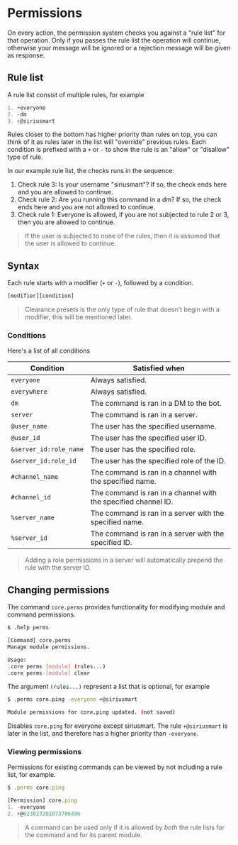 # Permissions

On every action, the permission system checks you against a "rule list" for that operation. Only if you passes the rule list the operation will continue, otherwise your message will be ignored or a rejection message will be given as response.

## Rule list

A rule list consist of multiple rules, for example

```js
1. +everyone
2. -dm
3. +@siriusmart
```

Rules closer to the bottom has higher priority than rules on top, you can think of it as rules later in the list will "override" previous rules. Each condition is prefixed with a `+` or `-` to show the rule is an "allow" or "disallow" type of rule.

In our example rule list, the checks runs in the sequence:
1. Check rule 3: Is your username "siriusmart"? If so, the check ends here and you are allowed to continue.
2. Check rule 2: Are you running this command in a dm? If so, the check ends here and you are not allowed to continue.
3. Check rule 1: Everyone is allowed, if you are not subjected to rule 2 or 3, then you are allowed to continue.

> If the user is subjected to none of the rules, then it is assumed that the user is allowed to continue.

## Syntax

Each rule starts with a modifier (`+` or `-`), followed by a condition.

```sh
[modifier][condition]
```

> Clearance presets is the only type of rule that doesn't begin with a modifier, this will be mentioned later.

### Conditions

Here's a list of all conditions

|Condition|Satisfied when|
|---|---|
|`everyone`|Always satisfied.|
|`everywhere`|Always satisfied.|
|`dm`|The command is ran in a DM to the bot.|
|`server`|The command is ran in a server.|
|`@user_name`|The user has the specified username.|
|`@user_id`|The user has the specified user ID.|
|`&server_id:role_name`|The user has the specified role.|
|`&server_id:role_id`|The user has the specified role of the ID.|
|`#channel_name`|The command is ran in a channel with the specified name.|
|`#channel_id`|The command is ran in a channel with the specified channel ID.|
|`%server_name`|The command is ran in a server with the specified name.|
|`%server_id`|The command is ran in a server with the specified ID.|

> Adding a role permissions in a server will automatically prepend the rule with the server ID.

## Changing permissions

The command `core.perms` provides functionality for modifying module and command permissions.

```sh
$ .help perms

[Command] core.perms
Manage module permissions.

Usage:
.core perms [module] (rules...)
.core perms [module] clear
```

The argument `(rules...)` represent a list that is optional, for example

```sh
$ .perms core.ping -everyone +@siriusmart

Module permissions for core.ping updated. (not saved)
```

Disables `core.ping` for everyone except siriusmart. The rule `+@siriusmart` is later in the list, and therefore has a higher priority than `-everyone`.

### Viewing permissions

Permissions for existing commands can be viewed by not including a rule list, for example.

```js
$ .perms core.ping

[Permission] core.ping
1. -everyone
2. +@623823202073706496
```

> A command can be used only if it is allowed by *both* the rule lists for the command and for its parent module.
